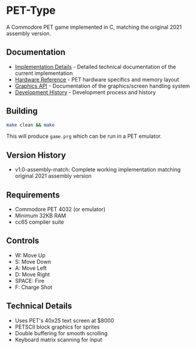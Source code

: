 # PET-Type

A Commodore PET game implemented in C, matching the original 2021 assembly version.

## Documentation

- [Implementation Details](docs/implementation.md) - Detailed technical documentation of the current implementation
- [Hardware Reference](docs/pet_hardware.md) - PET hardware specifics and memory layout
- [Graphics API](docs/graphics_api.md) - Documentation of the graphics/screen handling system
- [Development History](docs/part1.md) - Development process and history

## Building

```bash
make clean && make
```

This will produce `game.prg` which can be run in a PET emulator.

## Version History

- v1.0-assembly-match: Complete working implementation matching original 2021 assembly version

## Requirements

- Commodore PET 4032 (or emulator)
- Minimum 32KB RAM
- cc65 compiler suite

## Controls

- W: Move Up
- S: Move Down
- A: Move Left
- D: Move Right
- SPACE: Fire
- F: Charge Shot

## Technical Details

- Uses PET's 40x25 text screen at $8000
- PETSCII block graphics for sprites
- Double buffering for smooth scrolling
- Keyboard matrix scanning for input 